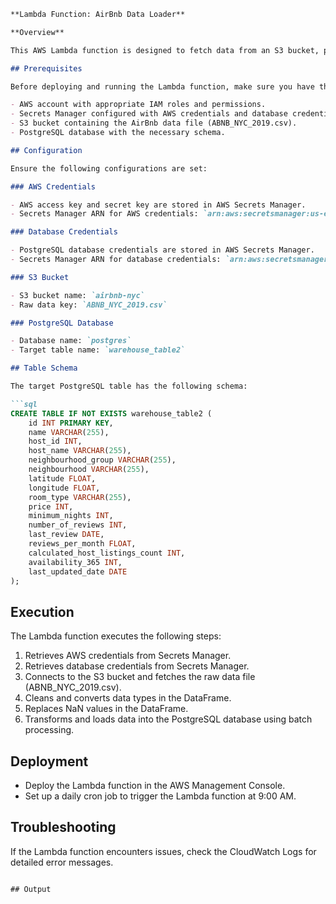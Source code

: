 
```markdown
**Lambda Function: AirBnb Data Loader**

**Overview**

This AWS Lambda function is designed to fetch data from an S3 bucket, perform data cleaning and conversion, and load it into a PostgreSQL database. The function runs on a daily schedule at 9:00 AM using a cron job.

## Prerequisites

Before deploying and running the Lambda function, make sure you have the following:

- AWS account with appropriate IAM roles and permissions.
- Secrets Manager configured with AWS credentials and database credentials.
- S3 bucket containing the AirBnb data file (ABNB_NYC_2019.csv).
- PostgreSQL database with the necessary schema.

## Configuration

Ensure the following configurations are set:

### AWS Credentials

- AWS access key and secret key are stored in AWS Secrets Manager.
- Secrets Manager ARN for AWS credentials: `arn:aws:secretsmanager:us-east-1:637423517599:secret:aws_secret-OlDeax`

### Database Credentials

- PostgreSQL database credentials are stored in AWS Secrets Manager.
- Secrets Manager ARN for database credentials: `arn:aws:secretsmanager:us-east-1:637423517599:secret:postgres_secret-uP50lV`

### S3 Bucket

- S3 bucket name: `airbnb-nyc`
- Raw data key: `ABNB_NYC_2019.csv`

### PostgreSQL Database

- Database name: `postgres`
- Target table name: `warehouse_table2`

## Table Schema

The target PostgreSQL table has the following schema:

```sql
CREATE TABLE IF NOT EXISTS warehouse_table2 (
    id INT PRIMARY KEY,
    name VARCHAR(255),
    host_id INT,
    host_name VARCHAR(255),
    neighbourhood_group VARCHAR(255),
    neighbourhood VARCHAR(255),
    latitude FLOAT,
    longitude FLOAT,
    room_type VARCHAR(255),
    price INT,
    minimum_nights INT,
    number_of_reviews INT,
    last_review DATE,
    reviews_per_month FLOAT,
    calculated_host_listings_count INT,
    availability_365 INT,
    last_updated_date DATE
);
```

## Execution

The Lambda function executes the following steps:

1. Retrieves AWS credentials from Secrets Manager.
2. Retrieves database credentials from Secrets Manager.
3. Connects to the S3 bucket and fetches the raw data file (ABNB_NYC_2019.csv).
4. Cleans and converts data types in the DataFrame.
5. Replaces NaN values in the DataFrame.
6. Transforms and loads data into the PostgreSQL database using batch processing.

## Deployment

- Deploy the Lambda function in the AWS Management Console.
- Set up a daily cron job to trigger the Lambda function at 9:00 AM.

## Troubleshooting

If the Lambda function encounters issues, check the CloudWatch Logs for detailed error messages.
```

## Output

